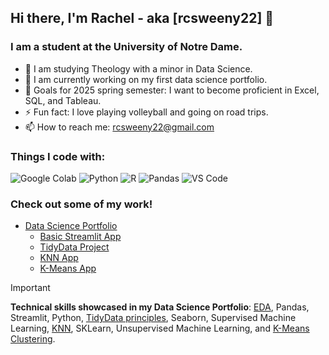 ## Hi there, I'm Rachel - aka [rcsweeny22] 👋

### I am a student at the University of Notre Dame.

- 🔭  I am studying Theology with a minor in Data Science. 
- 🌱  I am currently working on my first data science portfolio.
- 🥅  Goals for 2025 spring semester: I want to become proficient in Excel, SQL, and Tableau. 
- ⚡ Fun fact: I love playing volleyball and going on road trips.
- 📫 How to reach me: rcsweeny22@gmail.com

### Things I code with:</h3>
<p>
  <img alt="Google Colab" src="https://img.shields.io/badge/-Google Colab-45b8d8?style=flat-square&logo=googlecolab&logoColor=white" />
  <img alt="Python" src="https://img.shields.io/badge/-Python-8DD6F9?style=flat-square&logo=python&logoColor=white" /> 
  <img alt="R" src="https://img.shields.io/badge/-R-46a2f1?style=flat-square&logo=r&logoColor=white" />
  <img alt="Pandas" src="https://img.shields.io/badge/-Pandas-2088FF?style=flat-square&logo=pandas&logoColor=white" />
  <img alt="VS Code" src="https://img.shields.io/badge/-VS_Code-1a73e8?style=flat-square&logo=google-cloud&logoColor=white" />

### Check out some of my work!
- [Data Science Portfolio](https://github.com/rcsweeny22/Sweeny-Data-Science-Portfolio)
  - [Basic Streamlit App](https://github.com/rcsweeny22/Sweeny-Data-Science-Portfolio/tree/main/basic-streamlit-app)
  - [TidyData Project](https://github.com/rcsweeny22/Sweeny-Data-Science-Portfolio/tree/main/TidyData-Project)
  - [KNN App](https://sweeny-data-science-portfolio-cu5pwrtpvbf7habq472ote.streamlit.app/)
  - [K-Means App](https://sweeny-data-science-portfolio-9fedggdxehs36qbisvcsag.streamlit.app/)
>[!IMPORTANT]
>**Technical skills showcased in my Data Science Portfolio**: [EDA](https://github.com/rcsweeny22/Sweeny-Data-Science-Portfolio/tree/main/basic-streamlit-app), Pandas, Streamlit, Python, [TidyData principles](https://github.com/rcsweeny22/Sweeny-Data-Science-Portfolio/tree/main/TidyData-Project), Seaborn, Supervised Machine Learning, [KNN](https://sweeny-data-science-portfolio-cu5pwrtpvbf7habq472ote.streamlit.app/), SKLearn, Unsupervised Machine Learning, and [K-Means Clustering](https://sweeny-data-science-portfolio-9fedggdxehs36qbisvcsag.streamlit.app/).
<!--
**rcsweeny22/rcsweeny22** is a ✨ _special_ ✨ repository because its `README.md` (this file) appears on your GitHub profile.

Here are some ideas to get you started:

- 🔭 I’m currently working on ...
- 🌱 I’m currently learning ...
- 👯 I’m looking to collaborate on ...
- 🤔 I’m looking for help with ...
- 💬 Ask me about ...
- 📫 How to reach me: ...
- 😄 Pronouns: ...
- ⚡ Fun fact: ...
-->
